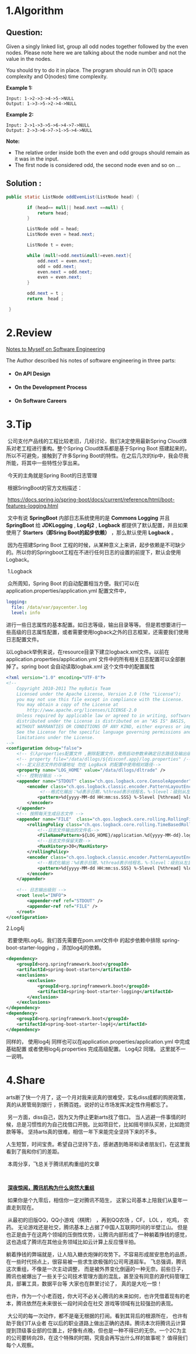 # 1.Algorithm

## Question:


Given a singly linked list, group all odd nodes together followed by the even nodes. Please note here we are talking about the node number and not the value in the nodes.

You should try to do it in place. The program should run in O(1) space complexity and O(nodes) time complexity.

**Example 1:**

```
Input: 1->2->3->4->5->NULL
Output: 1->3->5->2->4->NULL
```

**Example 2:**

```
Input: 2->1->3->5->6->4->7->NULL
Output: 2->3->6->7->1->5->4->NULL
```

**Note:**

- The relative order inside both the even and odd groups should remain as it was in the input.
- The first node is considered odd, the second node even and so on ...

## Solution :

```java
public static ListNode oddEvenList(ListNode head) {

        if (head== null|| head.next ==null) {
            return head;
        }

        ListNode odd = head;
        ListNode even = head.next;

        ListNode t = even;

        while (null!=odd.next&&null!=even.next){
            odd.next = even.next;
            odd = odd.next;
            even.next = odd.next;
            even = even.next;
        }

        odd.next = t ;
        return  head ;

 }
```



# 2.Review



[Notes to Myself on Software Engineering](https://medium.com/s/story/notes-to-myself-on-software-engineering-c890f16f4e4d)

The Author described  his notes of software engineering  in three parts:



- #### On API Design

- #### On the Development Process

- #### On Software Careers





# 3.Tip		

​	公司支付产品线的工程比较老旧，几经讨论，我们决定使用最新Spring Cloud体系对老工程进行重构。整个Spring Cloud体系都是基于Spring Boot 搭建起来的，所以不可避免，接触到了许多Spring Boot的特性。在之后几次的tip中，我会尽我所能，将其中一些特性分享出来。   

​	今天的主角就是Spring Boot的日志管理

​	根据SringBoot的官方文档描述：

​	https://docs.spring.io/spring-boot/docs/current/reference/html/boot-features-logging.html

​	文中有说 **SpringBoot** 内部日志系统使用的是 **Commons Logging** 并且 **SpringBoot** 给 **JDKLogging** , **Log4j2** , **Logback** 都提供了默认配置，并且如果使用了 **Starters（即Sring Boot的起步依赖）** ，那么默认使用 **Logback** 。

​	因为在搭建Spring Boot 工程的时候，从某种意义上来讲，起步依赖是不可缺少的。所以你的Springboot工程在不进行任何日志的设置的前提下，默认会使用Logback。



​	1.Logback

​	众所周知，Spring Boot 的自动配置相当方便。我们可以在application.properties/application.yml 配置文件中，

```yaml
logging:
  file: /data/var/paycenter.log
  level: info
```

进行一些日志属性的基本配置。如日志等级，输出目录等等。  但是若想要进行一些高级的日志属性配置，或者需要使用logback之外的日志框架，还需要我们使用日志配置文件。

​	以Logback举例来说，在resource目录下建立logback.xml文件。以前在application.properties/application.yml 文件中的所有相关日志配置可以全部删掉了。spring boot 会自动读取logbak.xml 这个文件中的配置属性

```xml
<?xml version="1.0" encoding="UTF-8"?>
<!--
    Copyright 2010-2011 The myBatis Team
    Licensed under the Apache License, Version 2.0 (the "License");
    you may not use this file except in compliance with the License.
    You may obtain a copy of the License at
        http://www.apache.org/licenses/LICENSE-2.0
    Unless required by applicable law or agreed to in writing, software
    distributed under the License is distributed on an "AS IS" BASIS,
    WITHOUT WARRANTIES OR CONDITIONS OF ANY KIND, either express or implied.
    See the License for the specific language governing permissions and
    limitations under the License.
-->
<configuration debug="false">
	<!-- 引入properties配置文件 ,删除配置文件，使用启动参数来确定日志路径及输出级别-->
	<!-- property file="/data/dllogs/${disconf.app}/log.properties" /-->  
    <!--定义日志文件的存储地址 勿在 LogBack 的配置中使用相对路径-->  
    <property name="LOG_HOME" value="/data/dllogs/dltrade" />  
    <!-- 控制台输出 -->   
    <appender name="STDOUT" class="ch.qos.logback.core.ConsoleAppender">
        <encoder class="ch.qos.logback.classic.encoder.PatternLayoutEncoder"> 
             <!--格式化输出：%d表示日期，%thread表示线程名，%-5level：级别从左显示5个字符宽度%msg：日志消息，%n是换行符--> 
            <pattern>%d{yyyy-MM-dd HH:mm:ss.SSS} %-5level [%thread] %logger{100} - %line:%replace(%msg){'^(.{100000}).*$', '$1...'}%n</pattern>   
        </encoder> 
    </appender>
    <!-- 按照每天生成日志文件 -->   
    <appender name="FILE"  class="ch.qos.logback.core.rolling.RollingFileAppender">   
        <rollingPolicy class="ch.qos.logback.core.rolling.TimeBasedRollingPolicy">
            <!--日志文件输出的文件名-->
            <FileNamePattern>${LOG_HOME}/application.%d{yyyy-MM-dd}.log</FileNamePattern> 
            <!--日志文件保留天数-->
            <MaxHistory>30</MaxHistory>
        </rollingPolicy>
        <encoder class="ch.qos.logback.classic.encoder.PatternLayoutEncoder"> 
            <!--格式化输出：%d表示日期，%thread表示线程名，%-5level：级别从左显示5个字符宽度%msg：日志消息，%n是换行符--> 
            <pattern>%d{yyyy-MM-dd HH:mm:ss.SSS} %-5level [%thread] %logger{100} - %line:%replace(%msg){'^(.{100000}).*$', '$1...'}%n</pattern>   
        </encoder> 
    </appender> 
           
    <!-- 日志输出级别 -->
    <root level="INFO">
        <appender-ref ref="STDOUT" />
        <appender-ref ref="FILE" />
    </root> 
</configuration>
```



2.Log4j

​	若要使用Log4j，我们首先需要在pom.xml文件中    的起步依赖中排除 spring-boot-starter-logging ，添加log4j的依赖。

```xml
<dependency>
    <groupId>org.springframework.boot</groupId>
    <artifactId>spring-boot-starter</artifactId>
    <exclusions>
        <exclusion>
            <groupId>org.springframework.boot</groupId>
            <artifactId>spring-boot-starter-logging</artifactId>
        </exclusion>
    </exclusions>
</dependency>
<dependency>
    <groupId>org.springframework.boot</groupId>
    <artifactId>spring-boot-starter-log4j</artifactId>
</dependency>

```

同样的， 使用log4j 同样也可以在application.properties/application.yml 中完成基础配置  或者使用log4j.properties 完成高级配置。  Log4j2 同理。 这里就不一一说明。





# 4.Share

​	arts断了快一个月了，这一个月对我来说真的很难受，实名diss成都的购房政策，真的从房管局到银行  ，折腾百姓。说好的让市场发挥决定性作用都忘了。

​	另一方面，diss自己，因为又为停止更新arts找了借口。 当人逃避一件事情的时候，总是习惯性的为自己找借口开脱。比如项目忙，比如摇号排队买房，比如跑贷款等等。 坚持arts真的很难，相信一年下来能完全坚持下来的不多。

​	人生短暂，时间宝贵。希望自己坚持下去，感谢遇到皓哥和读者朋友们，在这里我看到了我和你们的差距。

​	本周分享，飞总关于腾讯机构重组的文章

​	

​	**[深夜惊闻，腾讯机构为什么突然大重组](https://mp.weixin.qq.com/s/7y70nmEFiCyZhBsyimPgbw)**



​	如果你是个九零后，相信你一定对腾讯不陌生， 这家公司基本上陪我们从童年一直走到现在。

​	从最初的旧版QQ，QQ小游戏（棋牌） ，再到QQ农场  ，CF，  LOL ， 吃鸡， 农药。   无论游戏还是社交，腾讯基本上占据了中国人互联网时间的半壁江山。        但是也正是由于在这两个领域的压倒性优势，让腾讯内部形成了一种躺着挣钱的感觉， 这也造成了腾讯在其他业务领域比如云计算上反应慢半拍。

​	 躺着挣钱的弊端就是，让人陷入糖衣炮弹的攻势下。不容易形成居安思危的品质，在一些时代拐点上，很容易被一些求生欲极强的公司弯道超车。 飞总强调，腾讯这次重组，不像是一次主动调整， 而是被外界变化倒逼的一种无奈。前些日子，腾讯也被爆出了一些关于公司技术管理方面的混乱，甚至没有同意的源代码管理工具，部署工具，数据平台等 大家也在群里讨论了， 真的是大吃一惊！

​	 也许，作为一个小老百姓，你大可不必关心腾讯的未来如何，也许凭借着现有的老本，腾讯依然在未来很长一段时间会在社交 游戏等领域有比较强劲的表现。  

​	 大公司的每一次动作，都不是毫无根据的打闹。看到其背后的根源所在， 也许有助于我们IT从业者  在以后的职业道路上做出正确的选择。腾讯本次将腾讯云计算提到顶级事业部的位置上，好像有点晚，但也是一种不得已的无奈。一个2C为主的公司要转向2B，在这个特殊的时期，究竟会再写出什么样的故事呢？ 值得我们每个人观察。





